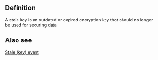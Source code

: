 ## Definition
A stale key is an outdated or expired encryption key that should no longer be used for securing data

## Also see
[Stale (key) event](stale-event)